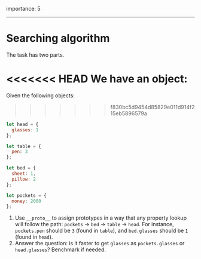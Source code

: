 importance: 5

---

# Searching algorithm

The task has two parts.

<<<<<<< HEAD
We have an object:
=======
Given the following objects:
>>>>>>> f830bc5d9454d85829e011d914f215eb5896579a

```js
let head = {
  glasses: 1
};

let table = {
  pen: 3
};

let bed = {
  sheet: 1,
  pillow: 2
};

let pockets = {
  money: 2000
};
```

1. Use `__proto__` to assign prototypes in a way that any property lookup will follow the path: `pockets` -> `bed` -> `table` -> `head`. For instance, `pockets.pen` should be `3` (found in `table`), and `bed.glasses` should be `1` (found in `head`).
2. Answer the question: is it faster to get `glasses` as `pockets.glasses` or `head.glasses`? Benchmark if needed.
